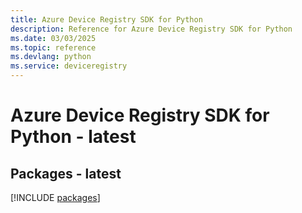 ```yaml
---
title: Azure Device Registry SDK for Python
description: Reference for Azure Device Registry SDK for Python
ms.date: 03/03/2025
ms.topic: reference
ms.devlang: python
ms.service: deviceregistry
---
```

# Azure Device Registry SDK for Python - latest
## Packages - latest
[!INCLUDE [packages](device-registry-index.md)]
